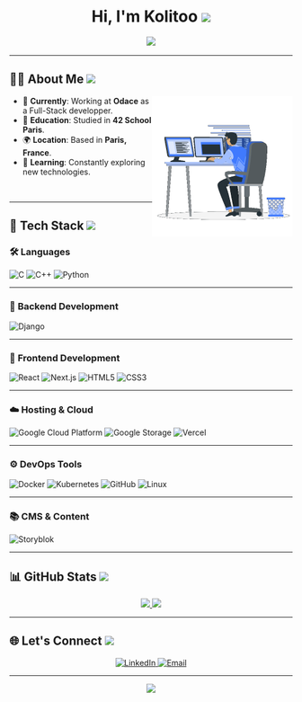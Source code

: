 <h1 align="center">
  <b>Hi, I'm Kolitoo</b> <img src="https://media.giphy.com/media/hvRJCLFzcasrR4ia7z/giphy.gif" width="35">
</h1>

<p align="center">
  <a href="https://github.com/DenverCoder1/readme-typing-svg">
    <img src="https://readme-typing-svg.herokuapp.com?font=Fira+Code&weight=600&size=25&pause=1000&color=1BE1FF&center=true&vCenter=true&width=600&height=60&lines=Kolitoo;Student+at+42Paris;Backend+%7C+Frontend+%7C+DevOps+Enthusiast">
  </a>
</p>

---

## 🧑‍💻 About Me <img src="https://media.giphy.com/media/WUlplcMpOCEmTGBtBW/giphy.gif" width="30">

<p>
  <img align="right" src="https://github.com/0xAbdulKhalid/0xAbdulKhalid/raw/main/assets/mdImages/Right_Side.gif" width="250">
</p>

- 💼 **Currently**: Working at **Odace** as a Full-Stack developper.  
- 🏫 **Education**: Studied in **42 School Paris**.  
- 🌍 **Location**: Based in **Paris, France**.  
- 🌱 **Learning**: Constantly exploring new technologies.  

<br>

---

## 🚀 Tech Stack <img src="https://media.giphy.com/media/3o7aD2d7hy9ktXNDP2/giphy.gif" width="30">

<p align="center">

### 🛠️ **Languages**
![C](https://img.shields.io/badge/C%20-%232370ED.svg?style=for-the-badge&logo=c&logoColor=white)
![C++](https://img.shields.io/badge/C++%20-%2300599C.svg?style=for-the-badge&logo=c%2B%2B&logoColor=white)
![Python](https://img.shields.io/badge/Python%20-%2314354C.svg?style=for-the-badge&logo=python&logoColor=white)

---

### 🔧 **Backend Development**
![Django](https://img.shields.io/badge/Django%20-%23092E20.svg?style=for-the-badge&logo=django&logoColor=white)

---

### 🎨 **Frontend Development**
![React](https://img.shields.io/badge/React%20-%2361DAFB.svg?style=for-the-badge&logo=react&logoColor=white)
![Next.js](https://img.shields.io/badge/Next.js%20-%23000000.svg?style=for-the-badge&logo=nextdotjs&logoColor=white)
![HTML5](https://img.shields.io/badge/HTML5%20-%23E34F26.svg?style=for-the-badge&logo=html5&logoColor=white)
![CSS3](https://img.shields.io/badge/CSS3%20-%231572B6.svg?style=for-the-badge&logo=css3&logoColor=white)

---

### ☁️ **Hosting & Cloud**
![Google Cloud Platform](https://img.shields.io/badge/Google%20Cloud%20Platform-%234285F4.svg?style=for-the-badge&logo=google-cloud&logoColor=white)
![Google Storage](https://img.shields.io/badge/Google%20Storage-%234285F4.svg?style=for-the-badge&logo=google-cloud&logoColor=white)
![Vercel](https://img.shields.io/badge/Vercel-%23000000.svg?style=for-the-badge&logo=vercel&logoColor=white)

---

### ⚙️ **DevOps Tools**
![Docker](https://img.shields.io/badge/Docker-%232496ED.svg?style=for-the-badge&logo=docker&logoColor=white)
![Kubernetes](https://img.shields.io/badge/Kubernetes-%23326CE5.svg?style=for-the-badge&logo=kubernetes&logoColor=white)
![GitHub](https://img.shields.io/badge/GitHub-%23121011.svg?style=for-the-badge&logo=github&logoColor=white)
![Linux](https://img.shields.io/badge/Linux-FCC624?style=for-the-badge&logo=linux&logoColor=black)

---

### 📚 **CMS & Content**
![Storyblok](https://img.shields.io/badge/Storyblok-%230F2A40.svg?style=for-the-badge&logo=storyblok&logoColor=white)

</p>

---

## 📊 GitHub Stats <img src="https://media.giphy.com/media/iIqmM5tTjmpOB9mpbn/giphy.gif" width="30">

<div align="center">

<a href="https://github.com/kolitoo/">
  <img src="https://github-readme-stats.vercel.app/api?username=kolitoo&include_all_commits=true&count_private=true&show_icons=true&line_height=30&title_color=38F2E3&icon_color=47B5FF&text_color=CFCFCF&bg_color=0E1117" width="450"/>
  <img src="https://github-readme-stats.vercel.app/api/top-langs?username=kolitoo&show_icons=true&locale=en&layout=compact&title_color=38F2E3&text_color=CFCFCF&bg_color=0E1117" width="375"/>
</a>

</div>

---

## 🌐 Let's Connect <img src="https://media.giphy.com/media/jqNPzdTTxQfOgOqpO4/giphy.gif" width="30">

<p align="center">
  <a href="https://www.linkedin.com/in/alexandre-bourdon-ab0058188/" target="_blank">
    <img src="https://img.shields.io/badge/LinkedIn-405DE6?style=for-the-badge&logo=linkedin&logoColor=white" alt="LinkedIn">
  </a>
  <a href="mailto:alexandre@example.com" target="_blank">
    <img src="https://img.shields.io/badge/Email-EA4335?style=for-the-badge&logo=gmail&logoColor=white" alt="Email">
  </a>
</p>

---

<div align="center">
  <img src="https://user-images.githubusercontent.com/73097560/115834477-dbab4500-a447-11eb-908a-139a6edaec5c.gif">
</div>
